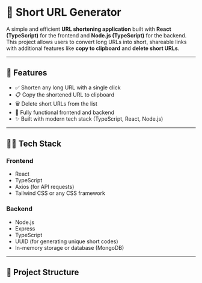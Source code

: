 # 🔗 Short URL Generator

A simple and efficient **URL shortening application** built with **React (TypeScript)** for the frontend and **Node.js (TypeScript)** for the backend. This project allows users to convert long URLs into short, shareable links with additional features like **copy to clipboard** and **delete short URLs**.

---

## 🚀 Features

- ✅ Shorten any long URL with a single click
- 📋 Copy the shortened URL to clipboard
- 🗑️ Delete short URLs from the list
- 🔄 Fully functional frontend and backend
- ✨ Built with modern tech stack (TypeScript, React, Node.js)

---

## 🧑‍💻 Tech Stack

### Frontend
- React
- TypeScript
- Axios (for API requests)
- Tailwind CSS or any CSS framework

### Backend
- Node.js
- Express
- TypeScript
- UUID (for generating unique short codes)
- In-memory storage or database (MongoDB)

---

## 📂 Project Structure

